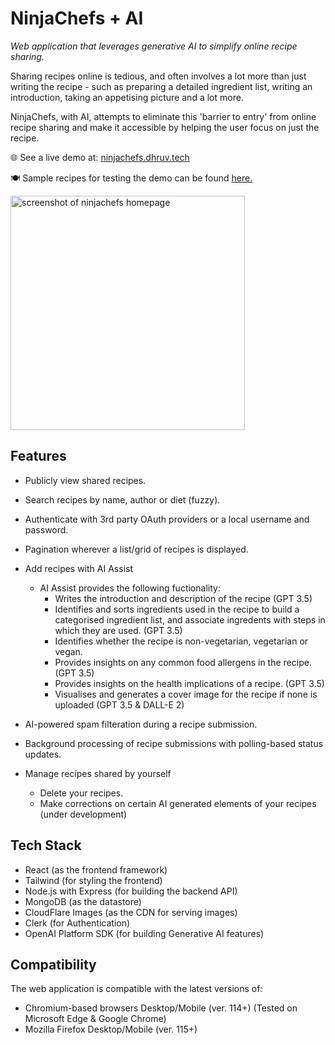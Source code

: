 # NinjaChefs + AI

*Web application that leverages generative AI to simplify online recipe sharing.*

Sharing recipes online is tedious, and often involves a lot more than just writing the recipe - such as preparing a detailed ingredient list, writing an introduction, taking an appetising picture and a lot more.

NinjaChefs, with AI, attempts to eliminate this 'barrier to entry' from online recipe sharing and make it accessible by helping the user focus on just the recipe. 

🌐 See a live demo at: [ninjachefs.dhruv.tech](https://go.dhruv.tech/p/ninjachefs)

🍽️ Sample recipes for testing the demo can be found [here.](https://github.com/dhruv-tech/ninjachefs/wiki)

<img src="https://github.com/dhruv-tech/ninjachefs/assets/26849655/5b1c885d-72ca-416d-988c-07f68267540f" alt="screenshot of ninjachefs homepage" height="375">

## Features

* Publicly view shared recipes.

* Search recipes by name, author or diet (fuzzy).

* Authenticate with 3rd party OAuth providers or a local username and password.

* Pagination wherever a list/grid of recipes is displayed.

* Add recipes with AI Assist
  * AI Assist provides the following fuctionality:
    * Writes the introduction and description of the recipe (GPT 3.5)
    * Identifies and sorts ingredients used in the recipe to build a categorised ingredient list, and associate ingredents with steps in which they are used. (GPT 3.5)
    * Identifies whether the recipe is non-vegetarian, vegetarian or vegan.
    * Provides insights on any common food allergens in the recipe. (GPT 3.5)
    * Provides insights on the health implications of a recipe. (GPT 3.5)
    * Visualises and generates a cover image for the recipe if none is uploaded (GPT 3.5 & DALL-E 2)

* AI-powered spam filteration during a recipe submission.

* Background processing of recipe submissions with polling-based status updates.

* Manage recipes shared by yourself
  * Delete your recipes.
  * Make corrections on certain AI generated elements of your recipes (under development)

## Tech Stack

* React (as the frontend framework)
* Tailwind (for styling the frontend)
* Node.js with Express (for building the backend API)
* MongoDB (as the datastore)
* CloudFlare Images (as the CDN for serving images)
* Clerk (for Authentication)
* OpenAI Platform SDK (for building Generative AI features)

## Compatibility

The web application is compatible with the latest versions of:

* Chromium-based browsers Desktop/Mobile (ver. 114+) (Tested on Microsoft Edge & Google Chrome)
* Mozilla Firefox Desktop/Mobile (ver. 115+)

